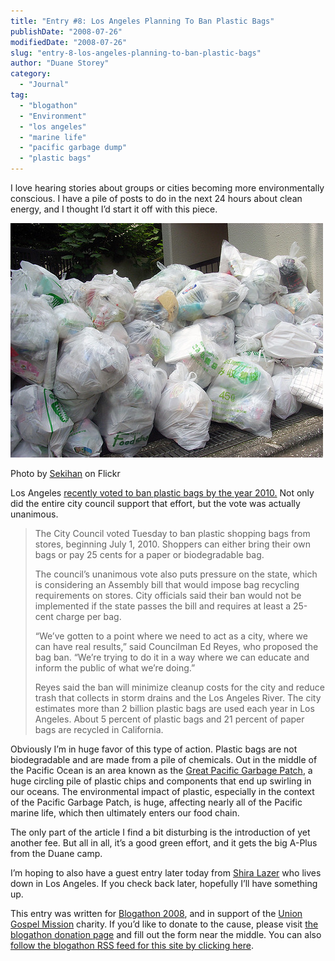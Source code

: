 ```yaml
---
title: "Entry #8: Los Angeles Planning To Ban Plastic Bags"
publishDate: "2008-07-26"
modifiedDate: "2008-07-26"
slug: "entry-8-los-angeles-planning-to-ban-plastic-bags"
author: "Duane Storey"
category:
  - "Journal"
tag:
  - "blogathon"
  - "Environment"
  - "los angeles"
  - "marine life"
  - "pacific garbage dump"
  - "plastic bags"
---
```


I love hearing stories about groups or cities becoming more environmentally conscious. I have a pile of posts to do in the next 24 hours about clean energy, and I thought I’d start it off with this piece.

[![Plastic Bags](_images/entry-8-los-angeles-planning-to-ban-plastic-bags-1.jpg)](http://flickr.com/photos/sekihan/2665397700/)

Photo by [Sekihan](http://flickr.com/photos/sekihan/) on Flickr

Los Angeles [recently voted to ban plastic bags by the year 2010.](http://www.huffingtonpost.com/2008/07/23/la-plastic-bag-ban-dispos_n_114557.html) Not only did the entire city council support that effort, but the vote was actually unanimous.

> The City Council voted Tuesday to ban plastic shopping bags from stores, beginning July 1, 2010. Shoppers can either bring their own bags or pay 25 cents for a paper or biodegradable bag.
> 
> The council’s unanimous vote also puts pressure on the state, which is considering an Assembly bill that would impose bag recycling requirements on stores. City officials said their ban would not be implemented if the state passes the bill and requires at least a 25-cent charge per bag.
> 
> “We’ve gotten to a point where we need to act as a city, where we can have real results,” said Councilman Ed Reyes, who proposed the bag ban. “We’re trying to do it in a way where we can educate and inform the public of what we’re doing.”
> 
> Reyes said the ban will minimize cleanup costs for the city and reduce trash that collects in storm drains and the Los Angeles River. The city estimates more than 2 billion plastic bags are used each year in Los Angeles. About 5 percent of plastic bags and 21 percent of paper bags are recycled in California.

Obviously I’m in huge favor of this type of action. Plastic bags are not biodegradable and are made from a pile of chemicals. Out in the middle of the Pacific Ocean is an area known as the [Great Pacific Garbage Patch](http://en.wikipedia.org/wiki/Great_Pacific_Garbage_Patch), a huge circling pile of plastic chips and components that end up swirling in our oceans. The environmental impact of plastic, especially in the context of the Pacific Garbage Patch, is huge, affecting nearly all of the Pacific marine life, which then ultimately enters our food chain.

The only part of the article I find a bit disturbing is the introduction of yet another fee. But all in all, it’s a good green effort, and it gets the big A-Plus from the Duane camp.

I’m hoping to also have a guest entry later today from [Shira Lazer](http://shiralazar.com) who lives down in Los Angeles. If you check back later, hopefully I’ll have something up.

This entry was written for [Blogathon 2008](http://www.migratorynerd.com/tag/blogathon), and in support of the [Union Gospel Mission](http://ugm.ca) charity. If you’d like to donate to the cause, please visit [the blogathon donation page](http://miss604.com/blogathon) and fill out the form near the middle. You can also [follow the blogathon RSS feed for this site by clicking here](http://www.migratorynerd.com/tag/blogathon/feed).